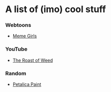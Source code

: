 # A list of (imo) cool stuff
### Webtoons
- [Meme Girls](https://www.webtoons.com/en/challenge/meme-girls/list?title_no=304446)

### YouTube
- [The Roast of Weed](https://www.youtube.com/watch?v=HP_aGGgR4Vs)

### Random
- [Petalica Paint](https://petalica-paint.pixiv.dev/index_en.html)
